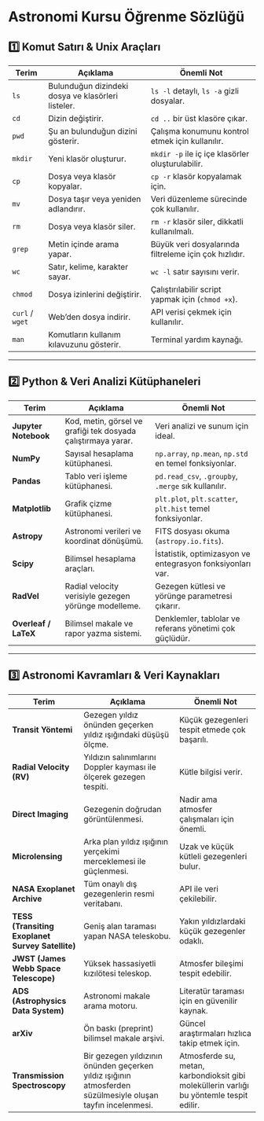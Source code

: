 # Astronomi Kursu Öğrenme Sözlüğü

## 1️⃣ Komut Satırı & Unix Araçları

| Terim | Açıklama | Önemli Not |
|-------|----------|------------|
| `ls` | Bulunduğun dizindeki dosya ve klasörleri listeler. | `ls -l` detaylı, `ls -a` gizli dosyalar. |
| `cd` | Dizin değiştirir. | `cd ..` bir üst klasöre çıkar. |
| `pwd` | Şu an bulunduğun dizini gösterir. | Çalışma konumunu kontrol etmek için kullanılır. |
| `mkdir` | Yeni klasör oluşturur. | `mkdir -p` ile iç içe klasörler oluşturulabilir. |
| `cp` | Dosya veya klasör kopyalar. | `cp -r` klasör kopyalamak için. |
| `mv` | Dosya taşır veya yeniden adlandırır. | Veri düzenleme sürecinde çok kullanılır. |
| `rm` | Dosya veya klasör siler. | `rm -r` klasör siler, dikkatli kullanılmalı. |
| `grep` | Metin içinde arama yapar. | Büyük veri dosyalarında filtreleme için çok hızlıdır. |
| `wc` | Satır, kelime, karakter sayar. | `wc -l` satır sayısını verir. |
| `chmod` | Dosya izinlerini değiştirir. | Çalıştırılabilir script yapmak için (`chmod +x`). |
| `curl` / `wget` | Web’den dosya indirir. | API verisi çekmek için kullanılır. |
| `man` | Komutların kullanım kılavuzunu gösterir. | Terminal yardım kaynağı. |

---

## 2️⃣ Python & Veri Analizi Kütüphaneleri

| Terim | Açıklama | Önemli Not |
|-------|----------|------------|
| **Jupyter Notebook** | Kod, metin, görsel ve grafiği tek dosyada çalıştırmaya yarar. | Veri analizi ve sunum için ideal. |
| **NumPy** | Sayısal hesaplama kütüphanesi. | `np.array`, `np.mean`, `np.std` en temel fonksiyonlar. |
| **Pandas** | Tablo veri işleme kütüphanesi. | `pd.read_csv`, `.groupby`, `.merge` sık kullanılır. |
| **Matplotlib** | Grafik çizme kütüphanesi. | `plt.plot`, `plt.scatter`, `plt.hist` temel fonksiyonlar. |
| **Astropy** | Astronomi verileri ve koordinat dönüşümü. | FITS dosyası okuma (`astropy.io.fits`). |
| **Scipy** | Bilimsel hesaplama araçları. | İstatistik, optimizasyon ve entegrasyon fonksiyonları var. |
| **RadVel** | Radial velocity verisiyle gezegen yörünge modelleme. | Gezegen kütlesi ve yörünge parametresi çıkarır. |
| **Overleaf / LaTeX** | Bilimsel makale ve rapor yazma sistemi. | Denklemler, tablolar ve referans yönetimi çok güçlüdür. |

---

## 3️⃣ Astronomi Kavramları & Veri Kaynakları

| Terim | Açıklama | Önemli Not |
|-------|----------|------------|
| **Transit Yöntemi** | Gezegen yıldız önünden geçerken yıldız ışığındaki düşüşü ölçme. | Küçük gezegenleri tespit etmede çok başarılı. |
| **Radial Velocity (RV)** | Yıldızın salınımlarını Doppler kayması ile ölçerek gezegen tespiti. | Kütle bilgisi verir. |
| **Direct Imaging** | Gezegenin doğrudan görüntülenmesi. | Nadir ama atmosfer çalışmaları için önemli. |
| **Microlensing** | Arka plan yıldız ışığının yerçekimi merceklemesi ile güçlenmesi. | Uzak ve küçük kütleli gezegenleri bulur. |
| **NASA Exoplanet Archive** | Tüm onaylı dış gezegenlerin resmi veritabanı. | API ile veri çekilebilir. |
| **TESS (Transiting Exoplanet Survey Satellite)** | Geniş alan taraması yapan NASA teleskobu. | Yakın yıldızlardaki küçük gezegenler odaklı. |
| **JWST (James Webb Space Telescope)** | Yüksek hassasiyetli kızılötesi teleskop. | Atmosfer bileşimi tespit edebilir. |
| **ADS (Astrophysics Data System)** | Astronomi makale arama motoru. | Literatür taraması için en güvenilir kaynak. |
| **arXiv** | Ön baskı (preprint) bilimsel makale arşivi. | Güncel araştırmaları hızlıca takip etmek için. |
| **Transmission Spectroscopy** | Bir gezegen yıldızının önünden geçerken yıldız ışığının atmosferden süzülmesiyle oluşan tayfın incelenmesi. | Atmosferde su, metan, karbondioksit gibi moleküllerin varlığı bu yöntemle tespit edilir. |


